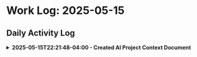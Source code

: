 # Work Log: 2025-05-15

## Daily Activity Log

<details>
<summary><b>2025-05-15T22:21:48-04:00 - Created AI Project Context Document</b></summary>

### Changed Files
- Created: `AI_PROJECT_CONTEXT.md`

### Type of Change
- Created new documentation file

### Reason for Change
- Added comprehensive project overview document for AI assistants to quickly understand the project structure, purpose, and workflows
- Document designed to serve as a living reference that will evolve with the project

### Impact
- **Code Logic/Behavior**: No impact on code execution
- **Project Structure/Readability**: Significantly improved project documentation and onboarding experience
- **Dependencies**: No impact on dependencies

### Change Initiated By
- Cascade (at request of Frank)

</details>
